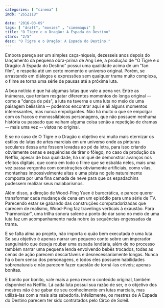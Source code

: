 ```yaml
---
categories: [ "cinema" ]
imdb: "2652118"

date: "2016-03-09"
tags: [ "draft", "movies" , "cinemaqui" ]
title: "O Tigre e o Dragão: A Espada do Destino"
stars: "2/5"
desc: "O Tigre e o Dragão: A Espada do Destino."
---
```

Embora pareça ser um simples caça-níqueis, dezesseis anos depois do lançamento da pequena obra-prima de Ang Lee, a produção de "O Tigre e o Dragão: A Espada do Destino" possui uma qualidade acima de um "fan film", e respeita até um certo momento o universo original. Porém, se arrastando em diálogos e expressões sem qualquer trama muito complexa, o filme se torna uma série de pausas até a próxima luta.

A boa notícia é que há algumas lutas que vale a pena ver. Entre as inúmeras, que tentam resgatar diferentes momentos do longa original -- como a "dança de pés", a luta na taverna e uma luta no meio de uma paisagem belíssima -- podemos encontrar aqui e ali alguns momentos interessantes, mas nunca empolgantes. Não há muito o que se empolgar com os fracos e monossilábicos personagens, que não possuem nenhuma história ou passado que valham alguma coisa senão a repetição de dramas -- mais uma vez -- vistos no original.

E se no caso de O Tigre e o Dragão o objetivo era muito mais eternizar os estilos de lutas de artes marciais em um universo onde as pinturas seculares dessa arte fossem levadas ao pé da letra, para isso criando obviamente cenas e sequências de tirar o fôlego, no caso da produção da Netflix, apesar de boa qualidade, há um quê de demonstrar avanços nos efeitos digitais, que como em todo o filme que se esbalda neles, mais uma vez passa vergonha com construções obviamente artificiais, como vilas, montanhas impossivelmente altas e uma pista no gelo naturalmente composta por uma fina camada de neve para que os espadachins pudessem realizar seus malabarismos.

Além disso, a direção de Wood-Ping Yuen é burocrática, e parece querer transformar cada mudança de cena em um episódio para uma série de TV. Parecendo estar se gabando das construções computadorizadas que carecem de realismo, Wood-Ping faz travelings verticais à exaustão. Para "harmonizar", uma trilha sonora solene a ponto de dar sono no meio de uma luta faz um acompanhamento nada nobre às sequências engessadas da trama.

E se falta alma ao projeto, não importa o quão bem executada é uma luta. Se seu objetivo é apenas narrar um pequeno conto sobre um imperador sanguinário que deseja roubar uma espada lendária, além de no processo também narrar uma pequena lenda envolvendo bebês trocados, todas as cenas de ação parecem descartáveis e desnecessariamente longas. Nunca há o bom senso dos personagens, e todos eles possuem habilidades sobrenaturais e não parecem fazer questão de torná-las críveis; apenas bonitas.

E bonito por bonito, vale mais a pena rever o conteúdo original, também disponível na Netflix. Lá cada luta possui sua razão de ser, e o objetivo dos mestres não é se gabar de seu conhecimento em lutas marciais, mas utilizá-las com a mais alta sabedoria. Infelizmente, os mestres de A Espada do Destino parecem ter sido contratados pelo Circo de Soleil.
